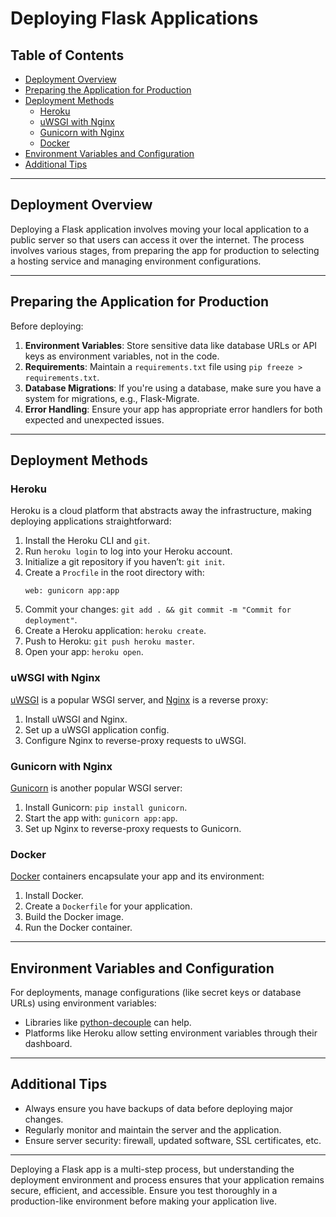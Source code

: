 # Deploying Flask Applications

## Table of Contents

- [Deployment Overview](#deployment-overview)
- [Preparing the Application for Production](#preparing-the-application-for-production)
- [Deployment Methods](#deployment-methods)
    - [Heroku](#heroku)
    - [uWSGI with Nginx](#uwsgi-with-nginx)
    - [Gunicorn with Nginx](#gunicorn-with-nginx)
    - [Docker](#docker)
- [Environment Variables and Configuration](#environment-variables-and-configuration)
- [Additional Tips](#additional-tips)

---

## Deployment Overview

Deploying a Flask application involves moving your local application to a public server so that users can access it over the internet. The process involves various stages, from preparing the app for production to selecting a hosting service and managing environment configurations.

---

## Preparing the Application for Production

Before deploying:

1. **Environment Variables**: Store sensitive data like database URLs or API keys as environment variables, not in the code.
2. **Requirements**: Maintain a `requirements.txt` file using `pip freeze > requirements.txt`.
3. **Database Migrations**: If you're using a database, make sure you have a system for migrations, e.g., Flask-Migrate.
4. **Error Handling**: Ensure your app has appropriate error handlers for both expected and unexpected issues.

---

## Deployment Methods

### Heroku

Heroku is a cloud platform that abstracts away the infrastructure, making deploying applications straightforward:

1. Install the Heroku CLI and `git`.
2. Run `heroku login` to log into your Heroku account.
3. Initialize a git repository if you haven’t: `git init`.
4. Create a `Procfile` in the root directory with:
   ```
   web: gunicorn app:app
   ```
5. Commit your changes: `git add . && git commit -m "Commit for deployment"`.
6. Create a Heroku application: `heroku create`.
7. Push to Heroku: `git push heroku master`.
8. Open your app: `heroku open`.

### uWSGI with Nginx

[uWSGI](https://uwsgi-docs.readthedocs.io/en/latest/) is a popular WSGI server, and [Nginx](https://www.nginx.com/) is a reverse proxy:

1. Install uWSGI and Nginx.
2. Set up a uWSGI application config.
3. Configure Nginx to reverse-proxy requests to uWSGI.

### Gunicorn with Nginx

[Gunicorn](https://gunicorn.org/) is another popular WSGI server:

1. Install Gunicorn: `pip install gunicorn`.
2. Start the app with: `gunicorn app:app`.
3. Set up Nginx to reverse-proxy requests to Gunicorn.

### Docker

[Docker](https://www.docker.com/) containers encapsulate your app and its environment:

1. Install Docker.
2. Create a `Dockerfile` for your application.
3. Build the Docker image.
4. Run the Docker container.

---

## Environment Variables and Configuration

For deployments, manage configurations (like secret keys or database URLs) using environment variables:

- Libraries like [python-decouple](https://github.com/henriquebastos/python-decouple) can help.
- Platforms like Heroku allow setting environment variables through their dashboard.

---

## Additional Tips

- Always ensure you have backups of data before deploying major changes.
- Regularly monitor and maintain the server and the application.
- Ensure server security: firewall, updated software, SSL certificates, etc.

---

Deploying a Flask app is a multi-step process, but understanding the deployment environment and process ensures that your application remains secure, efficient, and accessible. Ensure you test thoroughly in a production-like environment before making your application live.